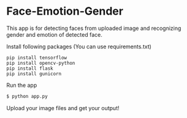 # Face-Emotion-Gender

This app is for detecting faces from uploaded image and recognizing gender and emotion of detected face.

Install following packages (You can use requirements.txt)

```
pip install tensorflow
pip install opencv-python
pip install flask
pip install gunicorn
```

Run the app 
```bash
$ python app.py
```

Upload your image files and get your output!
